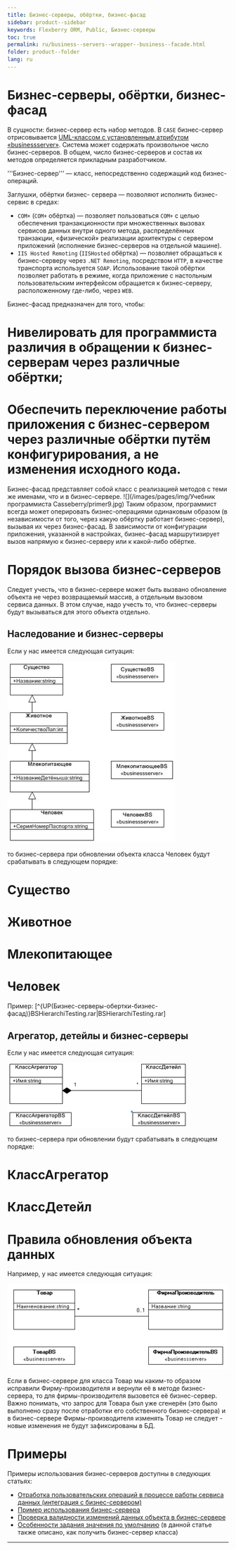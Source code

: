 ```yaml
---
title: Бизнес-серверы, обёртки, бизнес-фасад
sidebar: product--sidebar
keywords: Flexberry ORM, Public, Бизнес-серверы
toc: true
permalink: ru/business--servers--wrapper--business--facade.html
folder: product--folder
lang: ru
---
```

# Бизнес-серверы, обёртки, бизнес-фасад
В сущности: бизнес-сервер есть набор методов. В `CASE` бизнес-сервер отрисовывается [UML-классом с установленным атрибутом «businessserver»](business-servers.html). Система может содержать произвольное число бизнес-серверов. В общем, число бизнес-серверов и состав их методов определяется прикладным разработчиком.


'''Бизнес-сервер''' — класс, непосредственно содержащий код бизнес-операций.

Заглушки, обёртки бизнес- сервера — позволяют исполнить бизнес-сервис в средах:
*	`COM+` (`COM+` обёртка) — позволяет пользоваться `COM+` с целью обеспечения транзакционности при множественных вызовах сервисов данных внутри одного метода, распределённых транзакции, «физической» реализации архитектуры с сервером приложений (исполнение бизнес-серверов на отдельной машине).
*	`IIS Hosted Remoting` (`IISHosted` обёртка) — позволяет обращаться к бизнес-серверу через `.NET Remoting`, посредством `HTTP`, в качестве транспорта используется `SOAP`. Использование такой обёртки позволяет работать в режиме, когда приложение с настольным пользовательским интерфейсом обращается к бизнес-серверу, расположенному где-либо, через `WEB`.

Бизнес-фасад предназначен для того, чтобы:

#	Нивелировать для программиста различия в обращении к бизнес-серверам через различные обёртки;
#	Обеспечить переключение работы приложения с бизнес-сервером через различные обёртки путём конфигурирования, а не изменения исходного кода.

Бизнес-фасад представляет собой класс с реализацией методов с теми же именами, что и в бизнес-сервере.
![](/images/pages/img/Учебник программиста Casseberry/primer9.jpg)
Таким образом, программист всегда может оперировать бизнес-операциями одинаковым образом (в независимости от того, через какую обёртку работает бизнес-сервер), вызывая их через бизнес-фасад. В зависимости от конфигурации приложения, указанной в настройках, бизнес-фасад маршрутизирует вызов напрямую к бизнес-серверу или к какой-либо обёртке.

# Порядок вызова бизнес-серверов
Следует учесть, что в бизнес-сервере может быть вызвано обновление объекта не через возвращаемый массив, а отдельным вызовом сервиса данных. В этом случае, надо учесть то, что бизнес-серверы будут вызываться для этого объекта отдельно.

## Наследование и бизнес-серверы
Если у нас имеется следующая ситуация:

![](/images/pages/img/page/Business-Servers-Wrapper-Business-Facade/BSHierarchy.JPG)

то бизнес-сервера при обновлении объекта класса Человек будут срабатывать в следующем порядке: 
# Существо
# Животное
# Млекопитающее
# Человек

Пример: [^{UP(Бизнес-серверы-обертки-бизнес-фасад)}BSHierarchiTesting.rar|BSHierarchiTesting.rar]


## Агрегатор, детейлы и бизнес-серверы
Если у нас имеется следующая ситуация:

![](/images/pages/img/page/Business-Servers-Wrapper-Business-Facade/AgregatorDetailAtBS.png)

то бизнес-сервера при обновлении будут срабатывать в следующем порядке:
# КлассАгрегатор
# КлассДетейл

# Правила обновления объекта данных
Например, у нас имеется следующая ситуация:

![](/images/pages/img/page/Business-Servers-Wrapper-Business-Facade/BusinesServerMasters.GIF)

Если в бизнес-сервере для класса Товар мы каким-то образом исправили Фирму-производителя и вернули её в методе бизнес-сервера, то для фирмы-производителя вызовется её бизнес-сервер. Важно понимать, что запрос для Товара был уже сгенерён (это было выполнено сразу после отработки его собственного бизнес-сервера) и в бизнес-сервере Фирмы-производителя изменять Товар не следует - новые изменения не будут зафиксированы в БД.


# Примеры
Примеры использования бизнес-серверов доступны в следующих статьях:
* [Отработка пользовательских операций в процессе работы сервиса данных (интеграция с бизнес-сервером)](otrabotka-polzovatelskih-operacii-v-processe-raboty-servisa-dannyh-integraciya-s-biznes-serverom.html)
* [Пример использования бизнес-сервера](b-s-example.html)
* [Проверка валидности изменений данных объекта в бизнес-сервере](b-s-change-data-check.html)
* [Особенности задания значения по умолчанию](features-of-dafault-value-assignment.html) (в данной статье также описано, как получить бизнес-сервер класса)

----
